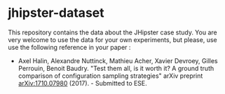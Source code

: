 # jhipster-dataset
This repository contains the data about the JHipster case study. You are very welcome to use the data for your own experiments, but please, use use the following reference in your paper : 

* Axel Halin, Alexandre Nuttinck, Mathieu Acher, Xavier Devroey, Gilles Perrouin, Benoit Baudry. "Test them all, is it worth it? A ground truth comparison of configuration sampling strategies" arXiv preprint [arXiv:1710.07980](https://arxiv.org/abs/1710.07980) (2017). - Submitted to ESE.
